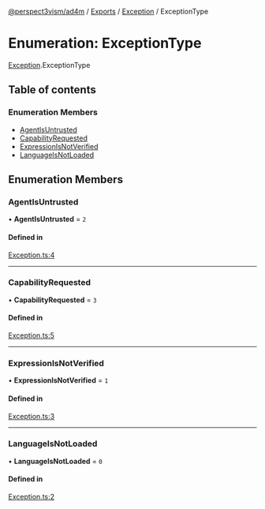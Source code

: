 [@perspect3vism/ad4m](../README.md) / [Exports](../modules.md) / [Exception](../modules/Exception.md) / ExceptionType

# Enumeration: ExceptionType

[Exception](../modules/Exception.md).ExceptionType

## Table of contents

### Enumeration Members

- [AgentIsUntrusted](Exception.ExceptionType.md#agentisuntrusted)
- [CapabilityRequested](Exception.ExceptionType.md#capabilityrequested)
- [ExpressionIsNotVerified](Exception.ExceptionType.md#expressionisnotverified)
- [LanguageIsNotLoaded](Exception.ExceptionType.md#languageisnotloaded)

## Enumeration Members

### AgentIsUntrusted

• **AgentIsUntrusted** = ``2``

#### Defined in

[Exception.ts:4](https://github.com/perspect3vism/ad4m/blob/e76a46f1/core/src/Exception.ts#L4)

___

### CapabilityRequested

• **CapabilityRequested** = ``3``

#### Defined in

[Exception.ts:5](https://github.com/perspect3vism/ad4m/blob/e76a46f1/core/src/Exception.ts#L5)

___

### ExpressionIsNotVerified

• **ExpressionIsNotVerified** = ``1``

#### Defined in

[Exception.ts:3](https://github.com/perspect3vism/ad4m/blob/e76a46f1/core/src/Exception.ts#L3)

___

### LanguageIsNotLoaded

• **LanguageIsNotLoaded** = ``0``

#### Defined in

[Exception.ts:2](https://github.com/perspect3vism/ad4m/blob/e76a46f1/core/src/Exception.ts#L2)
